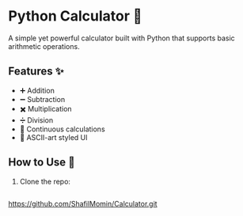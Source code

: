 # Python Calculator 🧮

A simple yet powerful calculator built with Python that supports basic arithmetic operations.



## Features ✨
- ➕ Addition
- ➖ Subtraction
- ✖️ Multiplication
- ➗ Division
- 🔄 Continuous calculations
- 🎨 ASCII-art styled UI

## How to Use 🚀
1. Clone the repo:
   ```bash
  https://github.com/ShafilMomin/Calculator.git
